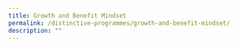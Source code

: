 ```yaml
---
title: Growth and Benefit Mindset
permalink: /distinctive-programmes/growth-and-benefit-mindset/
description: ""
---
```

